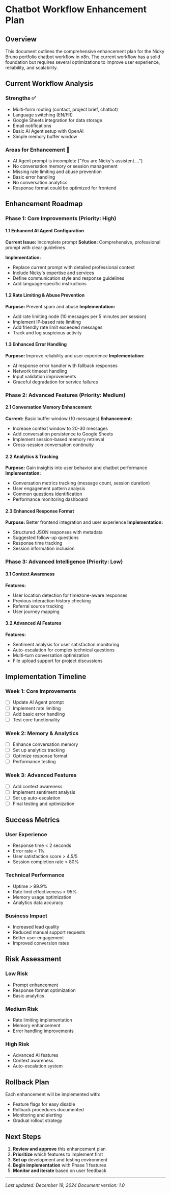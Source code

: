 # Chatbot Workflow Enhancement Plan

## Overview

This document outlines the comprehensive enhancement plan for the Nicky Bruno portfolio chatbot workflow in n8n. The current workflow has a solid foundation but requires several optimizations to improve user experience, reliability, and scalability.

## Current Workflow Analysis

### Strengths ✅
- Multi-form routing (contact, project brief, chatbot)
- Language switching (EN/FR)
- Google Sheets integration for data storage
- Email notifications
- Basic AI Agent setup with OpenAI
- Simple memory buffer window

### Areas for Enhancement 🔧
- AI Agent prompt is incomplete ("You are Nicky's assistent....")
- No conversation memory or session management
- Missing rate limiting and abuse prevention
- Basic error handling
- No conversation analytics
- Response format could be optimized for frontend

## Enhancement Roadmap

### Phase 1: Core Improvements (Priority: High)

#### 1.1 Enhanced AI Agent Configuration
**Current Issue:** Incomplete prompt
**Solution:** Comprehensive, professional prompt with clear guidelines

**Implementation:**
- Replace current prompt with detailed professional context
- Include Nicky's expertise and services
- Define communication style and response guidelines
- Add language-specific instructions

#### 1.2 Rate Limiting & Abuse Prevention
**Purpose:** Prevent spam and abuse
**Implementation:**
- Add rate limiting node (10 messages per 5 minutes per session)
- Implement IP-based rate limiting
- Add friendly rate limit exceeded messages
- Track and log suspicious activity

#### 1.3 Enhanced Error Handling
**Purpose:** Improve reliability and user experience
**Implementation:**
- AI response error handler with fallback responses
- Network timeout handling
- Input validation improvements
- Graceful degradation for service failures

### Phase 2: Advanced Features (Priority: Medium)

#### 2.1 Conversation Memory Enhancement
**Current:** Basic buffer window (10 messages)
**Enhancement:**
- Increase context window to 20-30 messages
- Add conversation persistence to Google Sheets
- Implement session-based memory retrieval
- Cross-session conversation continuity

#### 2.2 Analytics & Tracking
**Purpose:** Gain insights into user behavior and chatbot performance
**Implementation:**
- Conversation metrics tracking (message count, session duration)
- User engagement pattern analysis
- Common questions identification
- Performance monitoring dashboard

#### 2.3 Enhanced Response Format
**Purpose:** Better frontend integration and user experience
**Implementation:**
- Structured JSON responses with metadata
- Suggested follow-up questions
- Response time tracking
- Session information inclusion

### Phase 3: Advanced Intelligence (Priority: Low)

#### 3.1 Context Awareness
**Features:**
- User location detection for timezone-aware responses
- Previous interaction history checking
- Referral source tracking
- User journey mapping

#### 3.2 Advanced AI Features
**Features:**
- Sentiment analysis for user satisfaction monitoring
- Auto-escalation for complex technical questions
- Multi-turn conversation optimization
- File upload support for project discussions

## Implementation Timeline

### Week 1: Core Improvements
- [ ] Update AI Agent prompt
- [ ] Implement rate limiting
- [ ] Add basic error handling
- [ ] Test core functionality

### Week 2: Memory & Analytics
- [ ] Enhance conversation memory
- [ ] Set up analytics tracking
- [ ] Optimize response format
- [ ] Performance testing

### Week 3: Advanced Features
- [ ] Add context awareness
- [ ] Implement sentiment analysis
- [ ] Set up auto-escalation
- [ ] Final testing and optimization

## Success Metrics

### User Experience
- Response time < 2 seconds
- Error rate < 1%
- User satisfaction score > 4.5/5
- Session completion rate > 80%

### Technical Performance
- Uptime > 99.9%
- Rate limit effectiveness > 95%
- Memory usage optimization
- Analytics data accuracy

### Business Impact
- Increased lead quality
- Reduced manual support requests
- Better user engagement
- Improved conversion rates

## Risk Assessment

### Low Risk
- Prompt enhancement
- Response format optimization
- Basic analytics

### Medium Risk
- Rate limiting implementation
- Memory enhancement
- Error handling improvements

### High Risk
- Advanced AI features
- Context awareness
- Auto-escalation system

## Rollback Plan

Each enhancement will be implemented with:
- Feature flags for easy disable
- Rollback procedures documented
- Monitoring and alerting
- Gradual rollout strategy

## Next Steps

1. **Review and approve** this enhancement plan
2. **Prioritize** which features to implement first
3. **Set up** development and testing environment
4. **Begin implementation** with Phase 1 features
5. **Monitor and iterate** based on user feedback

---

*Last updated: December 19, 2024*
*Document version: 1.0*
